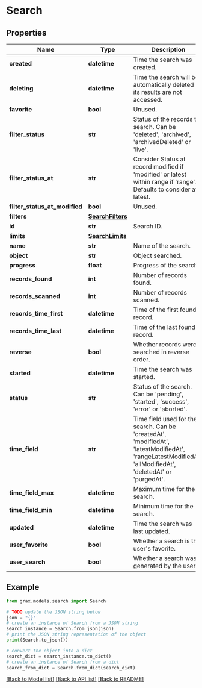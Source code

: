 # Search


## Properties

Name | Type | Description | Notes
------------ | ------------- | ------------- | -------------
**created** | **datetime** | Time the search was created. | [optional] 
**deleting** | **datetime** | Time the search will be automatically deleted if its results are not accessed. | [optional] 
**favorite** | **bool** | Unused. | [optional] 
**filter_status** | **str** | Status of the records to search. Can be &#39;deleted&#39;, &#39;archived&#39;, &#39;archivedDeleted&#39; or &#39;live&#39;. | [optional] 
**filter_status_at** | **str** | Consider Status at record modified if &#39;modified&#39; or latest within range if &#39;range&#39;. Defaults to consider at latest. | [optional] 
**filter_status_at_modified** | **bool** | Unused. | [optional] 
**filters** | [**SearchFilters**](SearchFilters.md) |  | [optional] 
**id** | **str** | Search ID. | [optional] 
**limits** | [**SearchLimits**](SearchLimits.md) |  | [optional] 
**name** | **str** | Name of the search. | [optional] 
**object** | **str** | Object searched. | [optional] 
**progress** | **float** | Progress of the search. | [optional] 
**records_found** | **int** | Number of records found. | [optional] 
**records_scanned** | **int** | Number of records scanned. | [optional] 
**records_time_first** | **datetime** | Time of the first found record. | [optional] 
**records_time_last** | **datetime** | Time of the last found record. | [optional] 
**reverse** | **bool** | Whether records were searched in reverse order. | [optional] 
**started** | **datetime** | Time the search was started. | [optional] 
**status** | **str** | Status of the search. Can be &#39;pending&#39;, &#39;started&#39;, &#39;success&#39;, &#39;error&#39; or &#39;aborted&#39;. | [optional] 
**time_field** | **str** | Time field used for the search. Can be &#39;createdAt&#39;, &#39;modifiedAt&#39;, &#39;latestModifiedAt&#39;, &#39;rangeLatestModifiedAt&#39;, &#39;allModifiedAt&#39;, &#39;deletedAt&#39; or &#39;purgedAt&#39;. | [optional] 
**time_field_max** | **datetime** | Maximum time for the search. | [optional] 
**time_field_min** | **datetime** | Minimum time for the search. | [optional] 
**updated** | **datetime** | Time the search was last updated. | [optional] 
**user_favorite** | **bool** | Whether a search is the user&#39;s favorite. | [optional] 
**user_search** | **bool** | Whether a search was generated by the user. | [optional] 

## Example

```python
from grax.models.search import Search

# TODO update the JSON string below
json = "{}"
# create an instance of Search from a JSON string
search_instance = Search.from_json(json)
# print the JSON string representation of the object
print(Search.to_json())

# convert the object into a dict
search_dict = search_instance.to_dict()
# create an instance of Search from a dict
search_from_dict = Search.from_dict(search_dict)
```
[[Back to Model list]](../README.md#documentation-for-models) [[Back to API list]](../README.md#documentation-for-api-endpoints) [[Back to README]](../README.md)


